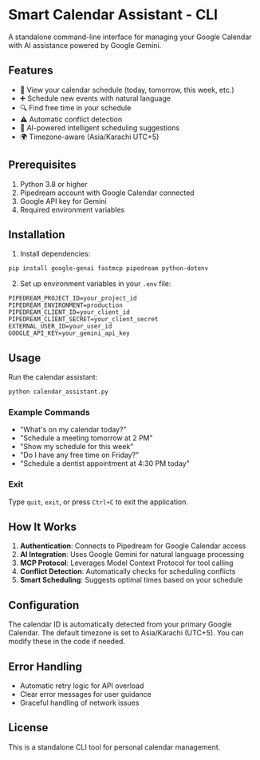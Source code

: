 # Smart Calendar Assistant - CLI

A standalone command-line interface for managing your Google Calendar with AI assistance powered by Google Gemini.

## Features

- 📅 View your calendar schedule (today, tomorrow, this week, etc.)
- ➕ Schedule new events with natural language
- 🔍 Find free time in your schedule
- ⚠️ Automatic conflict detection
- 🤖 AI-powered intelligent scheduling suggestions
- 🌍 Timezone-aware (Asia/Karachi UTC+5)

## Prerequisites

1. Python 3.8 or higher
2. Pipedream account with Google Calendar connected
3. Google API key for Gemini
4. Required environment variables

## Installation

1. Install dependencies:
```bash
pip install google-genai fastmcp pipedream python-dotenv
```

2. Set up environment variables in your `.env` file:
```
PIPEDREAM_PROJECT_ID=your_project_id
PIPEDREAM_ENVIRONMENT=production
PIPEDREAM_CLIENT_ID=your_client_id
PIPEDREAM_CLIENT_SECRET=your_client_secret
EXTERNAL_USER_ID=your_user_id
GOOGLE_API_KEY=your_gemini_api_key
```

## Usage

Run the calendar assistant:
```bash
python calendar_assistant.py
```

### Example Commands

- "What's on my calendar today?"
- "Schedule a meeting tomorrow at 2 PM"
- "Show my schedule for this week"
- "Do I have any free time on Friday?"
- "Schedule a dentist appointment at 4:30 PM today"

### Exit

Type `quit`, `exit`, or press `Ctrl+C` to exit the application.

## How It Works

1. **Authentication**: Connects to Pipedream for Google Calendar access
2. **AI Integration**: Uses Google Gemini for natural language processing
3. **MCP Protocol**: Leverages Model Context Protocol for tool calling
4. **Conflict Detection**: Automatically checks for scheduling conflicts
5. **Smart Scheduling**: Suggests optimal times based on your schedule

## Configuration

The calendar ID is automatically detected from your primary Google Calendar. The default timezone is set to Asia/Karachi (UTC+5). You can modify these in the code if needed.

## Error Handling

- Automatic retry logic for API overload
- Clear error messages for user guidance
- Graceful handling of network issues

## License

This is a standalone CLI tool for personal calendar management.

